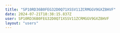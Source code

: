 ```yaml
---
title: "SP10RD36B0FEG32D0Q71XSSV11ZCRMGGV9GXZ8HVF"
date: 2024-07-21T18:38:15.837Z
user: SP10RD36B0FEG32D0Q71XSSV11ZCRMGGV9GXZ8HVF
layout: "users"
---
```

    